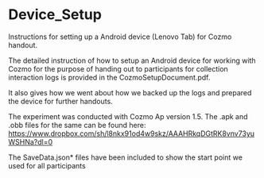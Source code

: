# Device_Setup
Instructions for setting up a Android device (Lenovo Tab) for Cozmo handout.

The detailed instruction of how to setup an Android device for working with Cozmo for the purpose of handing out to participants for collection interaction logs is provided in the CozmoSetupDocument.pdf.

It also gives how we went about how we backed up the logs and prepared the device for further handouts. 

The experiment was conducted with Cozmo Ap version 1.5. The .apk and .obb files for the same can be found here:
https://www.dropbox.com/sh/l8nkx91od4w9skz/AAAHRkqDGtRK8vnv73yuWSHNa?dl=0

The SaveData.json* files have been included to show the start point we used for all participants
